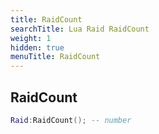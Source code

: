 ```yaml
---
title: RaidCount
searchTitle: Lua Raid RaidCount
weight: 1
hidden: true
menuTitle: RaidCount
---
```

## RaidCount
```lua
Raid:RaidCount(); -- number
```